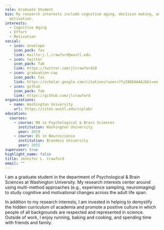 ```yaml
---
role: Graduate Student
bio: My research interests include cognitive aging, decision making, annd
  motivation.
interests:
  - Cognitive Aging
  - Effort
  - Motivation
social:
  - icon: envelope
    icon_pack: fas
    link: mailto:j.l.crawford@wustl.edu
  - icon: twitter
    icon_pack: fab
    link: https://twitter.com/jlcrawford28
  - icon: graduation-cap
    icon_pack: fas
    link: https://scholar.google.com/citations?user=7fyI80EAAAAJ&hl=en
  - icon: github
    icon_pack: fab
    link: https://github.com/jlcrawford
organizations:
  - name: Washington University
    url: https://sites.wustl.edu/ccplab/
education:
  courses:
    - course: MA in Psychological & Brain Sciences
      institution: Washington University
      year: 2019
    - course: BS in Neuroscience
      institution: Brandeis University
      year: 2015
superuser: true
highlight_name: false
title: Jennifer L. Crawford
email: ""
---
```

I am a graduate student in the department of Psychological & Brain Sciences at Washington University. My research interests center around using multi-method approaches (e.g., experience sampling, neuroimaging) to study cognitive and motivational changes across the adult life span. 

In addition to my research interests, I am invested in helping to demystify the hidden curriculum of academia and promote a positive culture in which people of all backgrounds are respected and represented in science. Outside of work, I enjoy running, baking and cooking, and spending time with friends and family.


